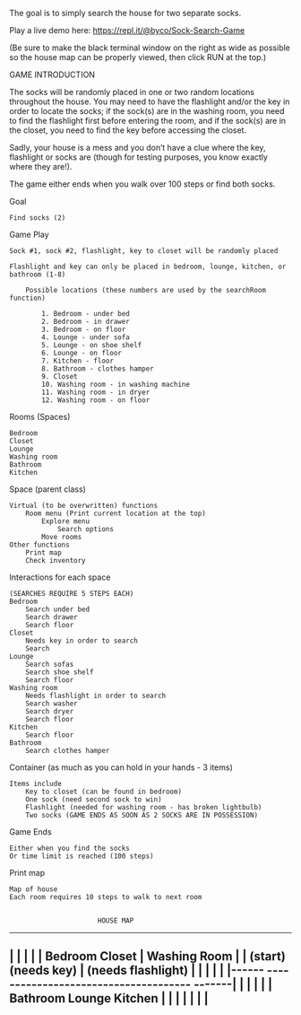 The goal is to simply search the house for two separate socks. 

Play a live demo here: https://repl.it/@byco/Sock-Search-Game

(Be sure to make the black terminal window on the right as wide as possible so the house map can be properly viewed, then click RUN at the top.)

GAME INTRODUCTION

The socks will be randomly placed in one or two random locations throughout the house. You may need to have the flashlight and/or the key in order to locate the socks; if the sock(s) are in the washing room, you need to find the flashlight first before entering the room, and if the sock(s) are in the closet, you need to find the key before accessing the closet.

Sadly, your house is a mess and you don’t have a clue where the key, flashlight or socks are (though for testing purposes, you know exactly where they are!).

The game either ends when you walk over 100 steps or find both socks.

Goal

	Find socks (2)

Game Play

	Sock #1, sock #2, flashlight, key to closet will be randomly placed
  
	Flashlight and key can only be placed in bedroom, lounge, kitchen, or bathroom (1-8)
  
		Possible locations (these numbers are used by the searchRoom function)
    
			1. Bedroom - under bed
			2. Bedroom - in drawer
			3. Bedroom - on floor
			4. Lounge - under sofa
			5. Lounge - on shoe shelf
			6. Lounge - on floor
			7. Kitchen - floor
			8. Bathroom - clothes hamper
			9. Closet
			10. Washing room - in washing machine
			11. Washing room - in dryer
			12. Washing room - on floor

Rooms (Spaces)

	Bedroom
	Closet
	Lounge
	Washing room
	Bathroom
	Kitchen

Space (parent class)

	Virtual (to be overwritten) functions
		Room menu (Print current location at the top)
			Explore menu
				Search options
			Move rooms
	Other functions
		Print map
		Check inventory

Interactions for each space

	(SEARCHES REQUIRE 5 STEPS EACH)
	Bedroom
		Search under bed
		Search drawer
		Search floor
	Closet
		Needs key in order to search
		Search
	Lounge
		Search sofas
		Search shoe shelf
		Search floor
	Washing room
		Needs flashlight in order to search
		Search washer
		Search dryer
		Search floor
	Kitchen
		Search floor
	Bathroom
		Search clothes hamper

Container (as much as you can hold in your hands - 3 items)

	Items include
		Key to closet (can be found in bedroom)
		One sock (need second sock to win)
		Flashlight (needed for washing room - has broken lightbulb)
		Two socks (GAME ENDS AS SOON AS 2 SOCKS ARE IN POSSESSION)

Game Ends

	Either when you find the socks
	Or time limit is reached (100 steps)

Print map

	Map of house
	Each room requires 10 steps to walk to next room


                          HOUSE MAP
----------------------------------------------------------------
|                   |                     |                    |
|     Bedroom               Closet        |    Washing Room    |
|     (start)             (needs key)     | (needs flashlight) |
|                   |                     |                    |
|------      -------------------------------------      -------|
|                   |                     |                    |
|     Bathroom              Lounge               Kitchen       |
|                                                              |
|                   |                     |                    |
----------------------------------------------------------------

